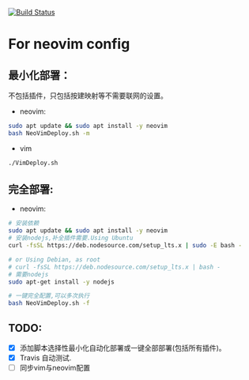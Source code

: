 [![Build Status](https://app.travis-ci.com/Zhang1933/vimrc.svg?branch=main)](https://app.travis-ci.com/Zhang1933/vimrc)


# For neovim config

## 最小化部署：

不包括插件，只包括按建映射等不需要联网的设置。

* neovim:
```bash
sudo apt update && sudo apt install -y neovim
bash NeoVimDeploy.sh -m
```

* vim
```bash
./VimDeploy.sh
```
## 完全部署:

* neovim:


```bash
# 安装依赖
sudo apt update && sudo apt install -y neovim
# 安装nodejs,补全插件需要.Using Ubuntu
curl -fsSL https://deb.nodesource.com/setup_lts.x | sudo -E bash -

# or Using Debian, as root
# curl -fsSL https://deb.nodesource.com/setup_lts.x | bash -
# 需要nodejs
sudo apt-get install -y nodejs

# 一键完全配置,可以多次执行
bash NeoVimDeploy.sh -f
```


## TODO:
* [x] 添加脚本选择性最小化自动化部署或一键全部部署(包括所有插件)。
* [x] Travis 自动测试.
* [ ] 同步vim与neovim配置
